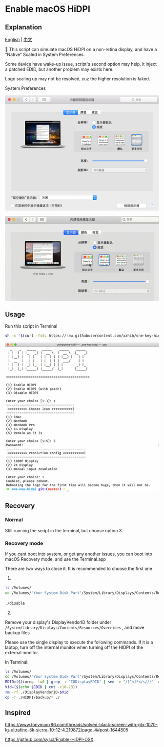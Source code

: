 # Enable macOS HiDPI

## Explanation

[English](README.md) | [中文](README-zh.md)

 This script can simulate macOS HiDPI on a non-retina display, and have a "Native" Scaled in System Preferences.

Some device have wake-up issue, script's second option may help, it inject a patched EDID, but another problem may exists here.

Logo scaling up may not be resolved, cuz the higher resolution is faked.

System Preferences

![Preferences](./img/preferences.jpg)

![Preferences](./img/hidpi.gif)

## Usage

Run this script in Terminal

```bash
sh -c "$(curl -fsSL https://raw.githubusercontent.com/xzhih/one-key-hidpi/dev/hidpi.sh)"
```

![RUN](./img/run.jpg)

## Recovery

### Normal

Still running the script in the terminal, but choose option 3

### Recovery mode

If you cant boot into system, or get any another issues, you can boot into macOS Recovery mode, and use the Terminal.app

There are two ways to close it. It is recommended to choose the first one

1. 

```bash
ls /Volumes/
cd /Volumes/"Your System Disk Part"/System/Library/Displays/Contents/Resources/Overrides/HIDPI

./disable
```

2. 

Remove your display's DisplayVendorID folder under `/System/Library/Displays/Contents/Resources/Overrides` , and move backup files

Please use the single display to execute the following commands. If it is a laptop, turn off the internal monitor when turning off the HIDPI of the external monitor.

In Terminal: 

```bash
ls /Volumes/
cd /Volumes/"Your System Disk Part"/System/Library/Displays/Contents/Resources/Overrides
EDID=($(ioreg -lw0 | grep -i "IODisplayEDID" | sed -e "/[^<]*</s///" -e "s/\>//"))
Vid=($(echo $EDID | cut -c18-20))
rm -rf ./DisplayVendorID-$Vid
cp -r ./HIDPI/backup/* ./
```

## Inspired

https://www.tonymacx86.com/threads/solved-black-screen-with-gtx-1070-lg-ultrafine-5k-sierra-10-12-4.219872/page-4#post-1644805

https://github.com/syscl/Enable-HiDPI-OSX
